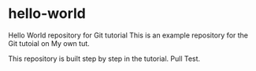 # hello-world
Hello World repository for Git tutorial
This is an example repository for the Git tutoial on My own tut.

This repository is built step by step in the tutorial.
Pull Test.
